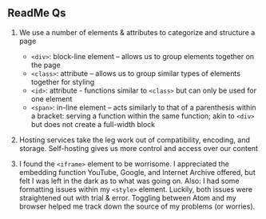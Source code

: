 ## ReadMe Qs
  1. We use a number of elements & attributes to categorize and structure a page
      - ```<div>```: block-line element – allows us to group elements together on the page
      - ```<class>```: attribute – allows us to group similar types of elements together for styling
      - ```<id>```: attribute - functions similar to ```<class>``` but can only be used for one element
      - ```<span>```: in-line element – acts similarly to that of a parenthesis within a bracket: serving a function within the same function; akin to ```<div>``` but does not create a full-width block


  2. Hosting services take the leg work out of compatibility, encoding, and storage. Self-hosting gives us more control and access over our content

  3. I found the ```<iframe>``` element to be worrisome. I appreciated the embedding function YouTube, Google, and Internet Archive offered, but felt I was left in the dark as to what was going on. Also: I had some formatting issues within my ```<style>``` element. Luckily, both issues were straightened out with trial & error. Toggling between Atom and my browser helped me track down the source of my problems (or worries).
